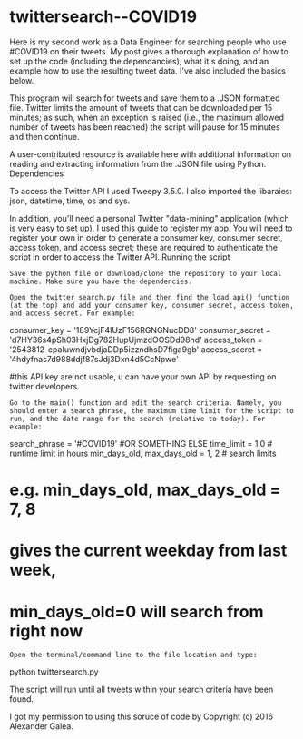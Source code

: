# twittersearch--COVID19
Here is my second work as a Data Engineer for searching people who use #COVID19 on their tweets. 
My post gives a thorough explanation of how to set up the code (including the dependancies), what it's doing, and an example how to use the resulting tweet data. I've also included the basics below.

This program will search for tweets and save them to a .JSON formatted file. Twitter limits the amount of tweets that can be downloaded per 15 minutes; as such, when an exception is raised (i.e., the maximum allowed number of tweets has been reached) the script will pause for 15 minutes and then continue.

A user-contributed resource is available here with additional information on reading and extracting information from the .JSON file using Python.
Dependencies

To access the Twitter API I used Tweepy 3.5.0. I also imported the libaraies: json, datetime, time, os and sys.

In addition, you'll need a personal Twitter "data-mining" application (which is very easy to set up). I used this guide to register my app. You will need to register your own in order to generate a consumer key, consumer secret, access token, and access secret; these are required to authenticate the script in order to access the Twitter API.
Running the script

    Save the python file or download/clone the repository to your local machine. Make sure you have the dependencies.

    Open the twitter_search.py file and then find the load_api() function (at the top) and add your consumer key, consumer secret, access token, and access secret. For example:

consumer_key = '189YcjF4IUzF156RGNGNucDD8'
consumer_secret = 'd7HY36s4pSh03HxjDg782HupUjmzdOOSDd98hd'
access_token = '2543812-cpaIuwndjvbdjaDDp5izzndhsD7figa9gb'
access_secret = '4hdyfnas7d988ddjf87sJdj3Dxn4d5CcNpwe'

#this API key are not usable, u can have your own API by requesting on twitter developers.

    Go to the main() function and edit the search criteria. Namely, you should enter a search phrase, the maximum time limit for the script to run, and the date range for the search (relative to today). For example:

search_phrase = '#COVID19' #OR SOMETHING ELSE
time_limit = 1.0 # runtime limit in hours
min_days_old, max_days_old = 1, 2 # search limits

# e.g. min_days_old, max_days_old = 7, 8
# gives the current weekday from last week,
# min_days_old=0 will search from right now

    Open the terminal/command line to the file location and type:

python twittersearch.py

The script will run until all tweets within your search criteria have been found.

I got my permission to using this soruce of code by Copyright (c) 2016 Alexander Galea.
